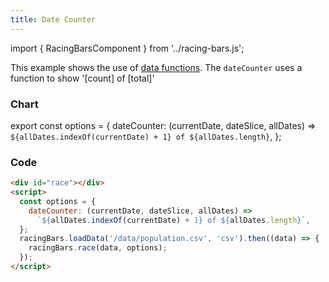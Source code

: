 ```yaml
---
title: Date Counter
---
```


import { RacingBarsComponent } from '../racing-bars.js';

This example shows the use of [data functions](#).
The `dateCounter` uses a function to show '[count] of [total]'

<!--truncate-->

### Chart

export const options = {
dateCounter: (currentDate, dateSlice, allDates) =>
`${allDates.indexOf(currentDate) + 1} of ${allDates.length}`,
};

<div className="gallery">
  <RacingBarsComponent
    dataUrl="/data/population.csv"
    dataType="csv"
    dateCounter={options.dateCounter}
  />
</div>

### Code

```html {4,5}
<div id="race"></div>
<script>
  const options = {
    dateCounter: (currentDate, dateSlice, allDates) =>
      `${allDates.indexOf(currentDate) + 1} of ${allDates.length}`,
  };
  racingBars.loadData('/data/population.csv', 'csv').then((data) => {
    racingBars.race(data, options);
  });
</script>
```

